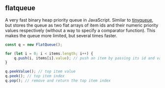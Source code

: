 ## flatqueue

A very fast binary heap priority queue in JavaScript.
Similar to [tinyqueue](https://github.com/mourner/tinyqueue/),
but stores the queue as two flat arrays of item ids and their numeric priority values respectively
(without a way to specify a comparator function).
This makes the queue more limited, but several times faster.

```js
const q = new FlatQueue();

for (let i = 0; i < items.length; i++) {
    q.push(i, items[i].value); // push an item by passing its id and value
}

q.peekValue(); // top item value
q.peek(); // top item index
q.pop(); // remove and return the top item index
```
